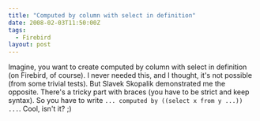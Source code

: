 ```yaml
---
title: "Computed by column with select in definition"
date: 2008-02-03T11:50:00Z
tags:
  - Firebird
layout: post
---
```

Imagine, you want to create computed by column with select in definition (on Firebird, of course). I never needed this, and I thought, it's not possible (from some trivial tests). But Slavek Skopalik demonstrated me the opposite. There's a tricky part with braces (you have to be strict and keep syntax). So you have to write `... computed by ((select x from y ...)) ...`. Cool, isn't it? ;)